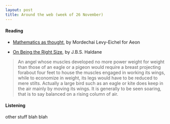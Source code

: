 ```yaml
---
layout: post
title: Around the web (week of 26 November)
---
```


#### Reading
- [Mathematics as thought](https://aeon.co/essays/the-secret-intellectual-history-of-mathematics), by Mordechai Levy-Eichel for Aeon

- [On Being the Right Size](https://archive.org/stream/OnBeingTheRightSize-J.B.S.Haldane/rightsize_djvu.txt), by J.B.S. Haldane

> An angel whose muscles developed no more power weight for weight than those of an eagle or a pigeon would require a breast projecting forabout four feet to house the muscles engaged in working its wings, while to economize in weight, its legs would have to be reduced to mere stilts. Actually a large bird such as an eagle or kite does keep in the air mainly by moving its wings. It is generally to be seen soaring, that is to say balanced on a rising column of air.

<!--more-->

#### Listening

other stuff blah blah
